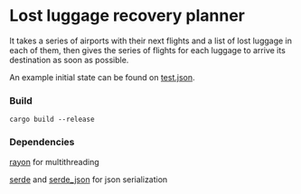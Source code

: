 # Lost luggage recovery planner

It takes a series of airports with their next flights and a list of lost luggage in each of them, 
then gives the series of flights for each luggage to arrive its destination as soon as possible.

An example initial state can be found on [test.json](./configs/test.json).

### Build
`cargo build --release`

### Dependencies
[rayon](https://crates.io/crates/rayon) for multithreading

[serde](https://crates.io/crates/serde) and 
[serde_json](https://crates.io/crates/serde_json) 
for json serialization

